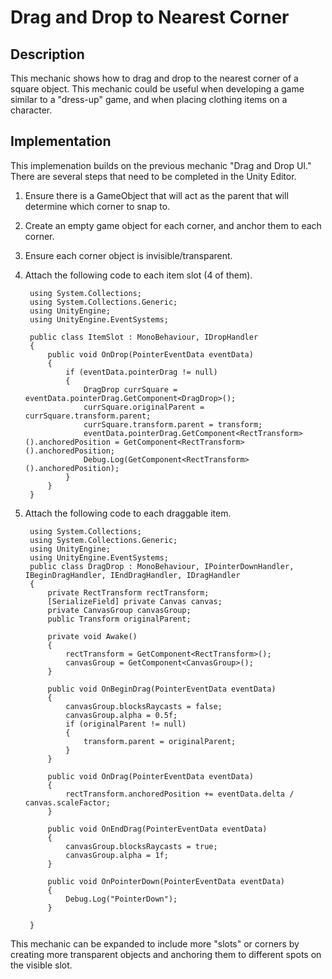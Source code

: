 # Drag and Drop to Nearest Corner

## Description
This mechanic shows how to drag and drop to the nearest corner of a square object.
This mechanic could be useful when developing a game similar to a "dress-up" game, and when 
placing clothing items on a character.

## Implementation
This implemenation builds on the previous mechanic "Drag and Drop UI." There are
several steps that need to be completed in the Unity Editor.
1. Ensure there is a GameObject that will act as the parent that will determine which corner to snap to.
2. Create an empty game object for each corner, and anchor them to each corner.
3. Ensure each corner object is invisible/transparent.
4. Attach the following code to each item slot (4 of them).

        using System.Collections;
        using System.Collections.Generic;
        using UnityEngine;
        using UnityEngine.EventSystems;

        public class ItemSlot : MonoBehaviour, IDropHandler
        {
            public void OnDrop(PointerEventData eventData)
            {
                if (eventData.pointerDrag != null)
                {
                    DragDrop currSquare = eventData.pointerDrag.GetComponent<DragDrop>();
                    currSquare.originalParent = currSquare.transform.parent;
                    currSquare.transform.parent = transform; 
                    eventData.pointerDrag.GetComponent<RectTransform>().anchoredPosition = GetComponent<RectTransform>().anchoredPosition;
                    Debug.Log(GetComponent<RectTransform>().anchoredPosition);
                }
            }
        }
5. Attach the following code to each draggable item.

        using System.Collections;
        using System.Collections.Generic;
        using UnityEngine;
        using UnityEngine.EventSystems;
        public class DragDrop : MonoBehaviour, IPointerDownHandler, IBeginDragHandler, IEndDragHandler, IDragHandler
        {
            private RectTransform rectTransform;
            [SerializeField] private Canvas canvas;
            private CanvasGroup canvasGroup;
            public Transform originalParent;

            private void Awake()
            {
                rectTransform = GetComponent<RectTransform>();
                canvasGroup = GetComponent<CanvasGroup>();
            }

            public void OnBeginDrag(PointerEventData eventData)
            {
                canvasGroup.blocksRaycasts = false;
                canvasGroup.alpha = 0.5f;
                if (originalParent != null)
                {
                    transform.parent = originalParent;
                }
            }

            public void OnDrag(PointerEventData eventData)
            {
                rectTransform.anchoredPosition += eventData.delta / canvas.scaleFactor;
            }

            public void OnEndDrag(PointerEventData eventData)
            {
                canvasGroup.blocksRaycasts = true;
                canvasGroup.alpha = 1f;
            }

            public void OnPointerDown(PointerEventData eventData)
            {
                Debug.Log("PointerDown");
            }

        }

This mechanic can be expanded to include more "slots" or corners by creating more transparent objects and anchoring them to different spots on the visible slot.